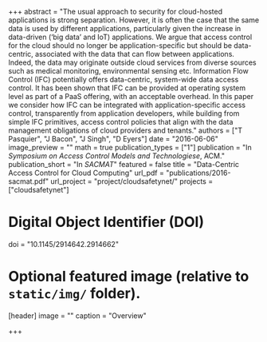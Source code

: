 +++
abstract = "The usual approach to security for cloud-hosted applications is strong separation. However, it is often the case that the same data is used by different applications, particularly given the increase in data-driven (‘big data’ and IoT) applications. We argue that access control for the cloud should no longer be application-specific but should be data-centric, associated with the data that can flow between applications. Indeed, the data may originate outside cloud services from diverse sources such as medical monitoring, environmental sensing etc. Information Flow Control (IFC) potentially offers data-centric, system-wide data access control. It has been shown that IFC can be provided at operating system level as part of a PaaS offering, with an acceptable overhead. In this paper we consider how IFC can be integrated with application-specific access control, transparently from application developers, while building from simple IFC primitives, access control policies that align with the data management obligations of cloud providers and tenants."
authors = ["T Pasquier", "J Bacon", "J Singh", "D Eyers"]
date = "2016-06-06"
image_preview = ""
math = true
publication_types = ["1"]
publication = "In *Symposium on Access Control Models and Technologiese*, ACM."
publication_short = "In *SACMAT*"
featured = false
title = "Data-Centric Access Control for Cloud Computing"
url_pdf = "publications/2016-sacmat.pdf"
url_project = "project/cloudsafetynet/"
projects = ["cloudsafetynet"]

# Digital Object Identifier (DOI)
doi = "10.1145/2914642.2914662"

# Optional featured image (relative to `static/img/` folder).
[header]
image = ""
caption = "Overview"

+++
